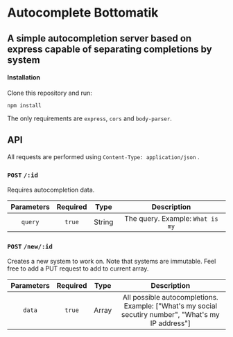# Autocomplete Bottomatik
## A simple autocompletion server based on express capable of separating completions by system

#### Installation
Clone this repository and run:

`npm install`

The only requirements are `express`, `cors` and `body-parser`.

## API

All requests are performed using `Content-Type: application/json` .

### `POST` `/:id`

Requires autocompletion data.

| Parameters | Required | Type |Description |
|:----------:|:--------:|:----:|:----------:|
| `query` | `true` | String | The query. Example: `What is my` |


### `POST` `/new/:id`

Creates a new system to work on.
Note that systems are immutable. Feel free to add a PUT request to add to current array.

| Parameters | Required | Type |Description |
|:----------:|:--------:|:----:|:----------:|
| `data` | `true` | Array | All possible autocompletions. Example: ["What's my social secutiry number", "What's my IP address"]|

